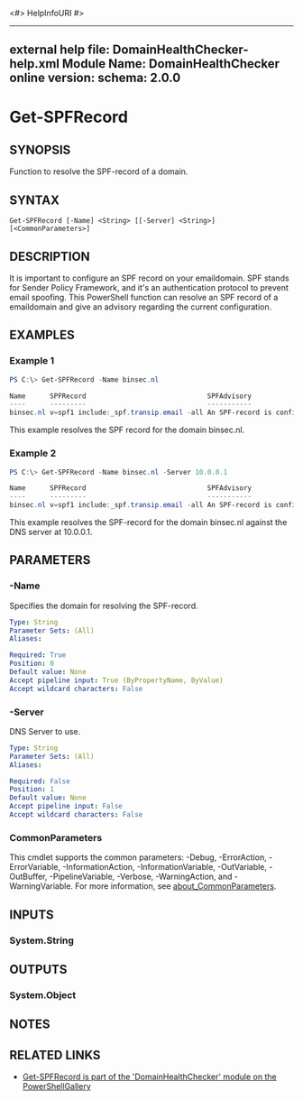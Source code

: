 <#>
HelpInfoURI 
#>

---
external help file: DomainHealthChecker-help.xml
Module Name: DomainHealthChecker
online version:
schema: 2.0.0
---

# Get-SPFRecord

## SYNOPSIS
Function to resolve the SPF-record of a domain.

## SYNTAX

```
Get-SPFRecord [-Name] <String> [[-Server] <String>] [<CommonParameters>]
```

## DESCRIPTION
It is important to configure an SPF record on your emaildomain. SPF stands for Sender Policy Framework, and it's an authentication protocol to prevent email spoofing. This PowerShell function can resolve an SPF record of a emaildomain and give an advisory regarding the current configuration.

## EXAMPLES

### Example 1
```powershell
PS C:\> Get-SPFRecord -Name binsec.nl
```
```powershell
Name      SPFRecord                              SPFAdvisory
----      ---------                              -----------
binsec.nl v=spf1 include:_spf.transip.email -all An SPF-record is configured and the policy is sufficiently strict.
```
This example resolves the SPF record for the domain binsec.nl.

### Example 2
```powershell
PS C:\> Get-SPFRecord -Name binsec.nl -Server 10.0.0.1
```
```powershell
Name      SPFRecord                              SPFAdvisory
----      ---------                              -----------
binsec.nl v=spf1 include:_spf.transip.email -all An SPF-record is configured and the policy is sufficiently strict.
```
This example resolves the SPF-record for the domain binsec.nl against the DNS server at 10.0.0.1.

## PARAMETERS

### -Name
Specifies the domain for resolving the SPF-record.

```yaml
Type: String
Parameter Sets: (All)
Aliases:

Required: True
Position: 0
Default value: None
Accept pipeline input: True (ByPropertyName, ByValue)
Accept wildcard characters: False
```

### -Server
DNS Server to use.

```yaml
Type: String
Parameter Sets: (All)
Aliases:

Required: False
Position: 1
Default value: None
Accept pipeline input: False
Accept wildcard characters: False
```

### CommonParameters
This cmdlet supports the common parameters: -Debug, -ErrorAction, -ErrorVariable, -InformationAction, -InformationVariable, -OutVariable, -OutBuffer, -PipelineVariable, -Verbose, -WarningAction, and -WarningVariable. For more information, see [about_CommonParameters](http://go.microsoft.com/fwlink/?LinkID=113216).

## INPUTS

### System.String

## OUTPUTS

### System.Object
## NOTES

## RELATED LINKS

- [Get-SPFRecord is part of the 'DomainHealthChecker' module on the PowerShellGallery](https://www.powershellgallery.com/packages/DomainHealthChecker/)
